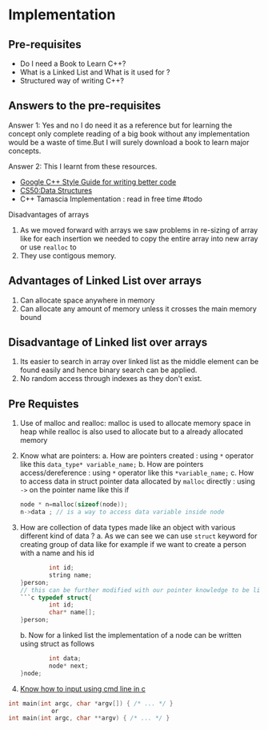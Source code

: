 # Implementation

## Pre-requisites

- Do I need a Book to Learn C++?
- What is a Linked List and What is it used for ?
- Structured way of writing C++?

## Answers to the pre-requisites

Answer 1: Yes and no I do need it as a reference but for learning the concept only complete reading of a big book without any implementation would be a waste of time.But I will surely download a book to learn major concepts.

Answer 2: This I learnt from these resources.

- [Google C++ Style Guide for writing better code](https://google.github.io/styleguide/cppguide.html)
- [CS50:Data Structures](https://youtu.be/X8h4dq9Hzq8?list=PLhQjrBD2T380F_inVRXMIHCqLaNUd7bN4&t=2304)
- C++ Tamascia Implementation : read in free time #todo

Disadvantages of arrays

1. As we moved forward with arrays we saw problems in re-sizing of array like for each insertion we needed to copy the entire array into new array or use `realloc` to  
2. They use contigous memory.

## Advantages of Linked List over arrays

1. Can allocate space anywhere in memory
2. Can allocate any amount of memory unless it crosses the main memory bound

## Disadvantage of Linked list over arrays

1. Its easier to search in array over linked list as the middle element can be found easily and hence binary search can be applied.
2. No random access through indexes as they don't exist.

## Pre Requistes

1. Use of malloc and realloc: malloc is used to allocate memory space in heap while realloc is also used to allocate but to a already allocated memory  

2. Know what are pointers:
    a. How are pointers created : using `*` operator like this `data_type* variable_name;`
    b. How are pointers access/dereference : using `*` operator like this `*variable_name;`
    c. How to access data in struct pointer data allocated by `malloc` directly : using `->` on the pointer name like this if

    ```c
    node * n=malloc(sizeof(node));
    n->data ; // is a way to access data variable inside node
     ```

3. How are collection of data types made like an object with various different kind of data ?
    a. As we can see we can use `struct` keyword for creating group of data like for example if we want to create a person with a name and his id

    ```c typedef struct{
            int id;
            string name;
    }person;
    // this can be further modified with our pointer knowledge to be like this as we know strings are nothing but char array
    ```c typedef struct{
            int id;
            char* name[];
    }person;
    ```

    b. Now for a linked list the implementation of a node can be written using struct as follows

    ```c typedef struct node{
            int data;
            node* next;
    }node;
    ```

4. [Know how to input using cmd line in c](https://www.geeksforgeeks.org/command-line-arguments-in-c-cpp/)

```c
int main(int argc, char *argv[]) { /* ... */ }
            or
int main(int argc, char **argv) { /* ... */ }
```
